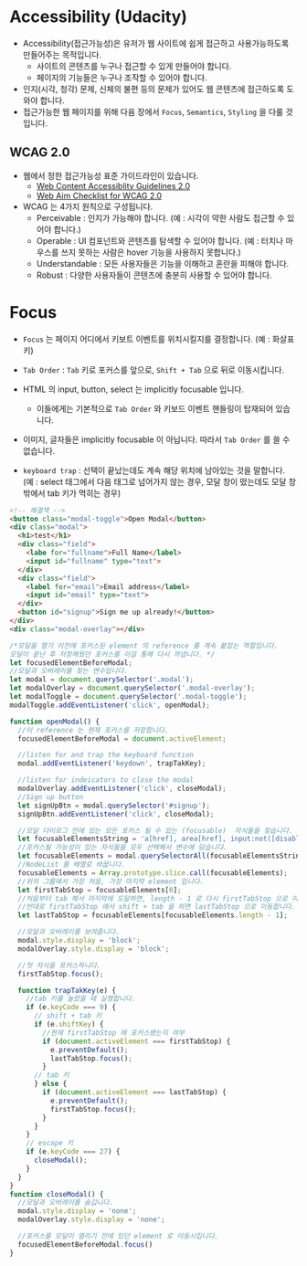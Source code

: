 # Accessibility (Udacity)
- Accessibility(접근가능성)은 유저가 웹 사이트에 쉽게 접근하고 사용가능하도록 만들어주는 목적입니다.
  + 사이트의 콘텐츠를 누구나 접근할 수 있게 만들어야 합니다.
  + 페이지의 기능들은 누구나 조작할 수 있어야 합니다.
- 인지(시각, 청각) 문제, 신체의 불편 등의 문제가 있어도 웹 콘텐츠에 접근하도록 도와야 합니다.
- 접근가능한 웹 페이지를 위해 다음 장에서 `Focus`, `Semantics`, `Styling` 을 다룰 것입니다.

## WCAG 2.0
- 웹에서 정한 접근가능성 표준 가이드라인이 있습니다.
  + [Web Content Accessiblity Guidelines 2.0](https://www.w3.org/TR/WCAG20/)
  + [Web Aim Checklist for WCAG 2.0](https://webaim.org/standards/wcag/checklist)
- WCAG 는 4가지 원칙으로 구성됩니다.
  + Perceivable : 인지가 가능해야 합니다. (예 : 시각이 약한 사람도 접근할 수 있어야 합니다.)
  + Operable : UI 컴포넌트와 콘텐츠를 탐색할 수 있어야 합니다. (예 : 터치나 마우스를 쓰지 못하는 사람은 hover 기능을 사용하지 못합니다.)
  + Understandable : 모든 사용자들은 기능을 이해하고 혼란을 피해야 합니다.
  + Robust : 다양한 사용자들이 콘텐츠에 충분히 사용할 수 있어야 합니다.

# Focus
- `Focus` 는 페이지 어디에서 키보트 이벤트를 위치시킬지를 결정합니다. (예 : 화살표키)
- `Tab Order` : `Tab` 키로 포커스를 앞으로, `Shift + Tab` 으로 뒤로 이동시킵니다.
- HTML 의 input, button, select 는 implicitly focusable 입니다.
  + 이들에게는 기본적으로 `Tab Order` 와 키보드 이벤트 핸들링이 탑재되어 있습니다.
- 이미지, 글자들은 implicitly focusable 이 아닙니다. 따라서 `Tab Order` 를 쓸 수 없습니다.


- `keyboard trap` : 선택이 끝났는데도 계속 해당 위치에 남아있는 것을 말합니다. (예 : select 태그에서 다음 태그로 넘어가지 않는 경우, 모달 창이 떴는데도 모달 창 밖에서 tab 키가 먹히는 경우)
```HTML
<!-- 해결책 -->
<button class="modal-toggle">Open Modal</button>
<div class="modal">
  <h1>test</h1>
  <div class="field">
    <labe for="fullname">Full Name</label>
    <input id="fullname" type="text">
  </div>
  <div class="field">
    <label for="email">Email address</label>
    <input id="email" type="text">
  </div>
  <button id="signup">Sign me up already!</button>
</div>
<div class="modal-overlay"></div>
```
```javascript
/*모달을 열기 이전에 포커스된 element 의 reference 를 계속 붙잡는 역할입니다.
모달이 끝난 후 저장해뒀던 포커스를 이걸 통해 다시 꺼냅니다. */
let focusedElementBeforeModal;
//모달과 오버레이를 찾는 변수입니다.
let modal = document.querySelector('.modal');
let modalOverlay = document.querySelector('.modal-overlay');
let modalToggle = document.querySelector('.modal-toggle');
modalToggle.addEventListener('click', openModal);

function openModal() {
  //이 reference 는 현재 포커스를 저장합니다.
  focusedElementBeforeModal = document.activeElement;

  //listen for and trap the keyboard function
  modal.addEventListener('keydown', trapTakKey);

  //listen for indeicators to close the modal
  modalOverlay.addEventListener('click', closeModal);
  //Sign up button
  let signUpBtn = modal.querySelector('#signup');
  signUpBtn.addEventListener('click', closeModal);

  //모달 다이로그 안에 있는 모든 포커스 될 수 있는 (focusable)  자식들을 찾습니다.
  let focusableElementsString = 'a[href], area[href], input:not([disabled]), select:not([disabled]), textarea:not([disabled]), button:not([disabled]), iframe, object, embed, [tableindex="0"], [contenteditable]';
  //포커스될 가능성이 있는 자식들을 모두 선택해서 변수에 담습니다.
  let focusableElements = modal.querySelectorAll(focusableElementsString);
  //NodeList 를 배열로 바꿉니다.
  focusableElements = Array.prototype.slice.call(focusableElements);
  //위의 그룹에서 가장 처음, 가장 마지막 element 입니다.
  let firstTabStop = focusableElements[0];
  //처음부터 tab 해서 마지막에 도달하면, length - 1 로 다시 firstTabStop 으로 이동합니다.
  //반대로 firstTabStop 에서 shift + tab 을 하면 lastTabStop 으로 이동합니다.
  let lastTabStop = focusableElements[focusableElements.length - 1];

  //모달과 오버레이를 보여줍니다.
  modal.style.display = 'block';
  modalOverlay.style.display = 'block';

  //첫 자식을 포커스하니다.
  firstTabStop.focus();

  function trapTakKey(e) {
    //tab 키를 눌렀을 때 실행합니다.
    if (e.keyCode === 9) {
      // shift + tab 키
      if (e.shiftKey) {
        //현재 firstTabStop 에 포커스됐는지 여부
        if (document.activeElement === firstTabStop) {
          e.preventDefault();
          lastTabStop.focus();
        }
      // tab 키  
      } else {
        if (document.activeElement === lastTabStop) {
          e.preventDefault();
          firstTabStop.focus();
        }
      }
    }
    // escape 키
    if (e.keyCode === 27) {
      closeModal();
    }
  }
}
function closeModal() {
  //모달과 오버레이를 숨깁니다.
  modal.style.display = 'none';
  modalOverlay.style.display = 'none';

  //포커스를 모달이 열리기 전에 있던 element 로 이동시킵니다.
  focusedElementBeforeModal.focus()
}
```
